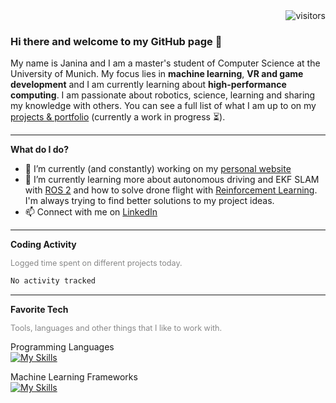 <div style="text-align: right">
  <img src="https://visitor-badge.laobi.icu/badge?page_id=janinamattes.janinamattes" alt="visitors">
</div>

### Hi there and welcome to my GitHub page 👋
My name is Janina and I am a master's student of Computer Science at the University of Munich. My focus lies in **machine learning**, **VR and game development** and I am currently learning about **high-performance computing**. I am passionate about robotics, science, learning and sharing my knowledge with others. You can see a full list of what I am up to on my [projects & portfolio](https://janinamattes.github.io/#profile) (currently a work in progress ⏳).

---

**What do I do?**

- 🔭 I’m currently (and constantly) working on my [personal website](https://janinamattes.github.io/#profile)
- 🌱 I’m currently learning more about autonomous driving and EKF SLAM with [ROS 2](https://github.com/munichmotorsport) and how to solve drone flight with [Reinforcement Learning](https://github.com/JaninaMattes/Autonomous-Explorer-Drone). I'm always trying to find better solutions to my project ideas.
- 📫 Connect with me on [LinkedIn](https://www.linkedin.com/in/janina-mattes/)

---

**Coding Activity**

<span style="color: #888; font-size: 0.9em">Logged time spent on different projects today. </span>
<!--START_SECTION:waka-->

```txt
No activity tracked
```

<!--END_SECTION:waka-->


---


**Favorite Tech** 

<span style="color: #888; font-size: 0.9em">Tools, languages and other things that I like to work with.</span>

Programming Languages<br />
[![My Skills](https://skillicons.dev/icons?i=py,java,cpp,c,cs,ts,kotlin,dart,ros,bash&theme=light&perline=10)](https://skillicons.dev)

Machine Learning Frameworks <br />
[![My Skills](https://skillicons.dev/icons?i=pytorch,sklearn,opencv&theme=light&perline=10)](https://skillicons.dev)


<!--

Web/Mobile App Development Frameworks <br />
[![My Skills](https://skillicons.dev/icons?i=flask,django,angular,nestjs,flutter,spring&theme=light&perline=10)](https://skillicons.dev)

Cloud Development <br />
[![My Skills](https://skillicons.dev/icons?i=aws,gcp,heroku&theme=light)](https://skillicons.dev)

Database Systems <br />
[![My Skills](https://skillicons.dev/icons?i=mysql,postgres,sqlite,mongodb&theme=light)](https://skillicons.dev)

Containerization <br />
[![My Skills](https://skillicons.dev/icons?i=docker,kubernetes&theme=light)](https://skillicons.dev)

-->
